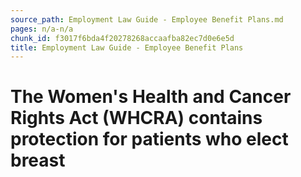 ```yaml
---
source_path: Employment Law Guide - Employee Benefit Plans.md
pages: n/a-n/a
chunk_id: f3017f6bda4f20278268accaafba82ec7d0e6e5d
title: Employment Law Guide - Employee Benefit Plans
---
```

# The Women's Health and Cancer Rights Act (WHCRA) contains protection for patients who elect breast
